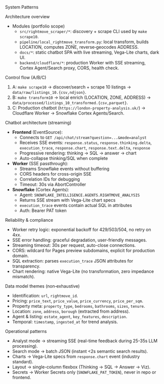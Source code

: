 System Patterns

Architecture overview
- Modules (portfolio scope)
  - `src/rightmove_scraper/*`: discovery + scrape CLI used by `make scrape10`.
  - `pipeline/local_rightmove_transform.py`: local transform, builds LOCATION, computes ZONE, reverse‑geocodes ADDRESS.
  - `docs/*`: static chatbot SPA with live streaming, Vega-Lite charts, dark UI.
  - `backend/cloudflare/*`: production Worker with SSE streaming, Cortex Agent/Search proxy, CORS, health check.

Control flow (A/B/C)
1) A: `make scrape10` → discover/search + scrape 10 listings → `data/raw/listings_10.{csv,ndjson}`.
2) B: `make transform10` → local enrich (LOCATION, ZONE, ADDRESS) → `data/processed/listings_10_transformed.{csv,parquet}`.
3) C: Production chatbot (`https://london-property-analysis.uk/`) → Cloudflare Worker → Snowflake Cortex Agents/Search.

Chatbot architecture (streaming)
- **Frontend** (EventSource): 
  - Connects to `GET /api/chat/stream?question=...&mode=analyst`
  - Receives SSE events: `response.status`, `response.thinking.delta`, `execution_trace`, `response.chart`, `response.text.delta`, `response`
  - Progressive rendering: thinking → SQL → answer → chart
  - Auto-collapse thinking/SQL when complete
- **Worker** (SSE passthrough):
  - Streams Snowflake events without buffering
  - CORS headers for cross-origin SSE
  - Correlation IDs for debugging
  - Timeout: 30s via AbortController
- **Snowflake** (Cortex Agents):
  - Agent: `SNOWFLAKE_INTELLIGENCE.AGENTS.RIGHTMOVE_ANALYSIS`
  - Returns SSE stream with Vega-Lite chart specs
  - `execution_trace` events contain actual SQL in attributes
  - Auth: Bearer PAT token

Reliability & compliance
- Worker retry logic: exponential backoff for 429/503/504, no retry on 4xx.
- SSE error handling: graceful degradation, user-friendly messages.
- Streaming timeout: 30s per request, auto-close connections.
- CORS: wildcard for Pages preview subdomains, explicit for production domain.
- SQL extraction: parses `execution_trace` JSON attributes for transparency.
- Chart rendering: native Vega-Lite (no transformation, zero impedance mismatch).

Data model themes (non‑exhaustive)
- Identification: `url`, `rightmove_id`.
- Pricing: `price_text`, `price_value`, `price_currency`, `price_per_sqm`.
- Property meta: `property_type`, `bedrooms`, `bathrooms`, `sizes`, `tenure`.
- Location: `zone`, `address`, `borough` (extracted from address).
- Agent & listing: `estate_agent`, `key_features`, `description`.
- Temporal: `timestamp`, `ingested_at` for trend analysis.

Operational patterns
- Analyst mode → streaming SSE (real-time feedback during 25-35s LLM processing).
- Search mode → batch JSON (instant <2s semantic search results).
- Charts → Vega-Lite specs from `response.chart` event (industry standard).
- Layout → single-column flexbox (Thinking → SQL → Answer → Viz).
- Secrets → Worker Secrets only (`SNOWFLAKE_PAT_TOKEN`), never in repo or frontend.
